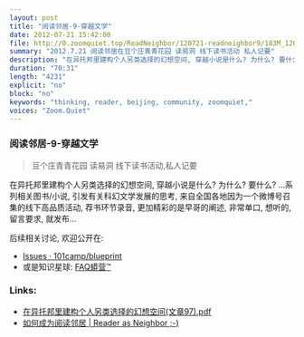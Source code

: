 ```yaml
---
layout: post
title: "阅读邻居-9-穿越文学"
date: 2012-07-21 15:42:00 
file: http://0.zoomquiet.top/ReadNeighbor/120721-readneighbor9/183M_120721_1946.MP3
summary: "2012.7.21 阅读邻居在豆个庄青青花园 读易洞 线下读书活动 私人记要"
description: "在异托邦里建构个人另类选择的幻想空间, 穿越小说是什么? 为什么? 要什么? ...系列相关图书/小说, 引发有关科幻文学发展的思考, 来自全国各地因为一个微博号召集的线下高品质活动, 荐书环节录音, 更加精彩的是早哥的阐述, 非常单口, 想听的, 留言要求, 就发布... "
duration: "70:31" 
length: "4231"
explicit: "no" 
block: "no" 
keywords: "thinking, reader, beijing, community, zoomquiet,"
voices: "Zoom.Quiet"
---
```


### 阅读邻居-9-穿越文学
> 豆个庄青青花园 读易洞 线下读书活动,私人记要

在异托邦里建构个人另类选择的幻想空间, 穿越小说是什么? 为什么? 要什么? ...系列相关图书/小说, 引发有关科幻文学发展的思考, 来自全国各地因为一个微博号召集的线下高品质活动, 荐书环节录音, 更加精彩的是早哥的阐述, 非常单口, 想听的, 留言要求, 就发布... 

后续相关讨论, 欢迎公开在:

- [Issues · 101camp/blueprint](https://github.com/101camp/blueprint/issues) 
- 或是知识星球: [FAQ蟒营™](https://t.zsxq.com/iaIEQ3N)


### Links: 

- [在异托邦里建构个人另类选择的幻想空间(文章97).pdf](http://0.zoomquiet.top/ReadNeighbor/120721-readneighbor9/%E5%9C%A8%E5%BC%82%E6%89%98%E9%82%A6%E9%87%8C%E5%BB%BA%E6%9E%84%E4%B8%AA%E4%BA%BA%E5%8F%A6%E7%B1%BB%E9%80%89%E6%8B%A9%E7%9A%84%E5%B9%BB%E6%83%B3%E7%A9%BA%E9%97%B4%EF%BC%88%E6%96%87%E7%AB%A097%EF%BC%89.pdf)
- [如何成为阅读邻居 \| Reader as Neighbor ;\-\)](https://ydlj.101.camp/2014-05/be-rn-guider/) 



